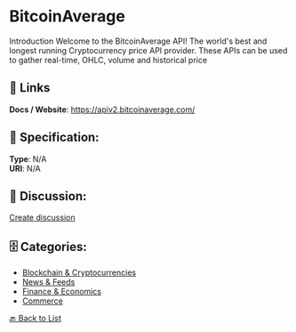 # BitcoinAverage


Introduction Welcome to the BitcoinAverage API! The world's best and longest running Cryptocurrency price API provider. These APIs can be used to gather real-time, OHLC, volume and historical price

##  🔗 Links
**Docs / Website**: https://apiv2.bitcoinaverage.com/

## 🧬 Specification:
**Type**: N/A  
**URI**: N/A

## 💬 Discussion:
[Create discussion](https://github.com/apis-list/apis-list/discussions/new)

## 🗄️ Categories:
- [Blockchain & Cryptocurrencies](https://github.com/apis-list/apis-list#blockchain--cryptocurrencies)
- [News & Feeds](https://github.com/apis-list/apis-list#news--feeds)
- [Finance & Economics](https://github.com/apis-list/apis-list#finance--economics)
- [Commerce](https://github.com/apis-list/apis-list#commerce)




[🔙 Back to List](https://github.com/apis-list/apis-list)
